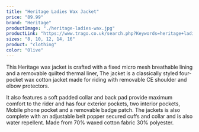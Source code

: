 ```yaml
---
title: "Heritage Ladies Wax Jacket"
price: "89.99"
brand: "Heritage"
productImage: "./heritage-ladies-wax.jpg"
productLink: "https://www.trago.co.uk/search.php?Keywords=heritage+ladies+wax&x=0&y=0"
sizes: "8, 10, 12, 14, 16"
product: "clothing"
color: "Olive"
---
```

This Heritage wax jacket is crafted with a fixed micro mesh breathable lining and a removable quilted thermal liner, The jacket is a classically styled four-pocket wax cotton jacket made for riding with removable CE shoulder and elbow protectors.

It also features a soft padded collar and back pad provide maximum comfort to the rider and has four exterior pockets, two interior pockets, Mobile phone pocket and a removable badge patch. The jackets is also complete with an adjustable belt popper secured cuffs and collar and is also water repellent. Made from 70% waxed cotton fabric 30% polyester.